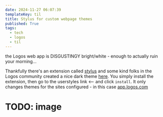 ```yaml
---
date: 2024-11-27 06:07:39
templateKey: til
title: Stylus for custom webpage themes
published: True
tags:
  - tech
  - logos
  - til
---
```


the Logos web app is DISGUSTINGY bright/white - enough to actually ruin your morning...

Thankfully there's an extension called [stylus](https://addons.mozilla.org/en-US/firefox/addon/styl-us/) and some kind folks in the Logos community created a nice dark theme [here](https://userstyles.world/style/18547/logos-web-app-dark-mode). You simply install the extension, then go to the userstyles link <-- and click `install`. It only changes themes for the sites configured - in this case [app.logos.com](app.logos.com)

# TODO: image

